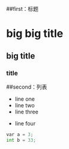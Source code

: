 ##first：标题

# big big title

## big title

### title


##second：列表
* line one
* line two
* line three
- line four



``` python
var a = 3;
int b = 33;
```
